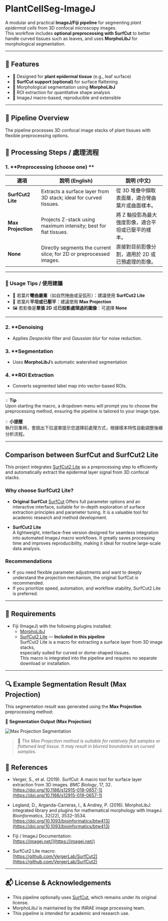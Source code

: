 # PlantCellSeg-ImageJ

A modular and practical **ImageJ/Fiji pipeline** for segmenting *plant epidermal cells* from 3D confocal microscopy images.  
This workflow includes **optional preprocessing with SurfCut** to better handle curved tissues such as leaves, and uses **MorphoLibJ** for morphological segmentation.

---

## 📌 Features

- 🔬 Designed for **plant epidermal tissue** (e.g., leaf surface)  
- 🧼 **SurfCut support (optional)** for surface flattening  
- 🧠 Morphological segmentation using **MorphoLibJ**  
- 📏 ROI extraction for quantitative shape analysis  
- 🔁 ImageJ macro-based, reproducible and extensible

---

## 🧪 Pipeline Overview

The pipeline processes 3D confocal image stacks of plant tissues with flexible preprocessing options.



## 🧪 Processing Steps / 處理流程

### 1. **Preprocessing (choose one) **

| 選項              | 說明 (English)                                                              | 說明 (中文)                                                         |
|-------------------|-----------------------------------------------------------------------------|----------------------------------------------------------------------|
| **SurfCut2 Lite** | Extracts a surface layer from 3D stack; ideal for curved tissues.          | 從 3D 堆疊中擷取表面層，適合彎曲葉片或曲面樣本。                      |
| **Max Projection**| Projects Z-stack using maximum intensity; best for flat tissues.           | 將 Z 軸投影為最大強度影像，適合平坦或已壓平的樣本。                  |
| **None**          | Directly segments the current slice; for 2D or preprocessed images.        | 直接對目前影像分割，適用於 2D 或已預處理的影像。                     |

---

### 📌 Usage Tips / 使用建議

- 🌿 若葉片**彎曲嚴重**（如自然捲曲或呈弧形）：建議使用 **SurfCut2 Lite**
- 📄 若葉片**平坦或已壓平**：建議使用 **Max Projection**
- 🖼️ 若影像是**單張 2D** 或**已投影處理過的圖像**：可選擇 **None**

---

### 2. **Denoising 

- Applies *Despeckle* filter and *Gaussian blur* for noise reduction.  


### 3. **Segmentation 

- Uses **MorphoLibJ**’s automatic watershed segmentation 


### 4. **ROI Extraction 

- Converts segmented label map into vector-based ROIs.  


---

💡 **Tip**  
Upon starting the macro, a dropdown menu will prompt you to choose the preprocessing method, ensuring the pipeline is tailored to your image type.  

💡 **小提醒**  
執行巨集時，會跳出下拉選單提示您選擇前處理方式，根據樣本特性自動調整後續分析流程。


---


## Comparison between SurfCut and SurfCut2 Lite

This project integrates [SurfCut2 Lite](https://github.com/VergerLab/SurfCut2) as a preprocessing step to efficiently and automatically extract the epidermal layer signal from 3D confocal stacks.

### Why choose SurfCut2 Lite?

- **Original SurfCut** [SurfCut](https://github.com/sverger/SurfCut)
  Offers full parameter options and an interactive interface, suitable for in-depth exploration of surface extraction principles and parameter tuning. It is a valuable tool for academic research and method development.

- **SurfCut2 Lite**  
  A lightweight, interface-free version designed for seamless integration into automated ImageJ macro workflows. It greatly saves processing time and improves reproducibility, making it ideal for routine large-scale data analysis.

### Recommendations

- If you need flexible parameter adjustments and want to deeply understand the projection mechanism, the original SurfCut is recommended.  
- If you prioritize speed, automation, and workflow stability, SurfCut2 Lite is preferred.


---
  

## 📁 Requirements

- Fiji (ImageJ) with the following plugins installed:
  - [MorphoLibJ](https://imagej.net/plugins/morpholibj)  
  - [SurfCut2 Lite](https://github.com/VergerLab/SurfCut2) — **Included in this pipeline**  
    SurfCut2 Lite is a macro for extracting a surface layer from 3D image stacks,  
    especially suited for curved or dome-shaped tissues.  
    This macro is integrated into the pipeline and requires no separate download or installation.

---

## 🔍 Example Segmentation Result (Max Projection)

This segmentation result was generated using the **Max Projection** preprocessing method:

🧩 **Segmentation Output (Max Projection)**  

![Max Projection Segmentation](images/max_projection_result_comparsion.png)

> 📌 *The Max Projection method is suitable for relatively flat samples or flattened leaf tissue. It may result in blurred boundaries on curved samples.*




## 📖 References

- Verger, S., et al. (2019). SurfCut: A macro tool for surface layer extraction from 3D images. *BMC Biology*, 17, 32.  
  [https://doi.org/10.1186/s12915-019-0657-1](https://doi.org/10.1186/s12915-019-0657-1)

- Legland, D., Arganda-Carreras, I., & Andrey, P. (2016). MorphoLibJ: integrated library and plugins for mathematical morphology with ImageJ. *Bioinformatics*, 32(22), 3532–3534.  
  [https://doi.org/10.1093/bioinformatics/btw413](https://doi.org/10.1093/bioinformatics/btw413)

- Fiji / ImageJ Documentation:  
  [https://imagej.net/](https://imagej.net/)

- SurfCut2 Lite macro:  
  [https://github.com/VergerLab/SurfCut2](https://github.com/VergerLab/SurfCut2)


---

## 📬 License & Acknowledgements

- This pipeline optionally uses [SurfCut](https://github.com/sverger/SurfCut), which remains under its original license.  
- MorphoLibJ is maintained by the INRAE image processing team.  
- This pipeline is intended for academic and research use.
